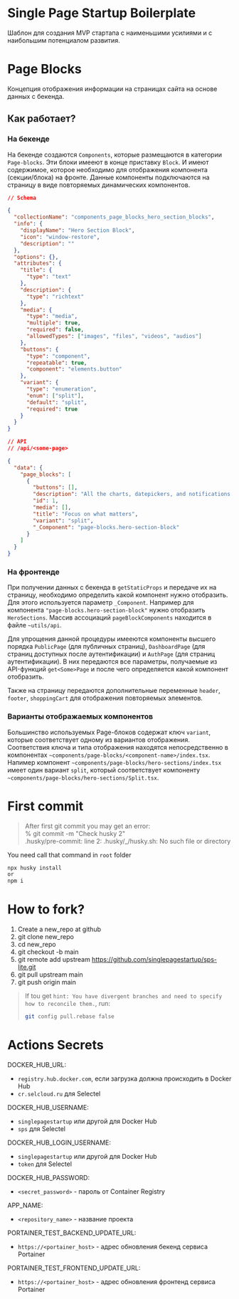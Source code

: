 # Single Page Startup Boilerplate

Шаблон для создания MVP стартапа с наименьшими усилиями и с наибольшим потенциалом развития.

# Page Blocks

Концепция отображения информации на страницах сайта на основе данных с бекенда.

## Как работает?

### На бекенде

На бекенде создаются `Components`, которые размещаются в категории `Page-blocks`. Эти блоки имееют в конце приставку `Block`. И имеют содержимое, которое необходимо для отображения компонента (секции/блока) на фронте. Данные компоненты подключаются на страницу в виде повторяемых динамических компонентов.

```json
// Schema

{
  "collectionName": "components_page_blocks_hero_section_blocks",
  "info": {
    "displayName": "Hero Section Block",
    "icon": "window-restore",
    "description": ""
  },
  "options": {},
  "attributes": {
    "title": {
      "type": "text"
    },
    "description": {
      "type": "richtext"
    },
    "media": {
      "type": "media",
      "multiple": true,
      "required": false,
      "allowedTypes": ["images", "files", "videos", "audios"]
    },
    "buttons": {
      "type": "component",
      "repeatable": true,
      "component": "elements.button"
    },
    "variant": {
      "type": "enumeration",
      "enum": ["split"],
      "default": "split",
      "required": true
    }
  }
}
```

```json
// API
// /api/<some-page>

{
  "data": {
    "page_blocks": [
      {
        "buttons": [],
        "description": "All the charts, datepickers, and notifications in the world can't beat checking off some items on a paper card.",
        "id": 1,
        "media": [],
        "title": "Focus on what matters",
        "variant": "split",
        "_Component": "page-blocks.hero-section-block"
      }
    ]
  }
}
```

### На фронтенде

При получении данных с бекенда в `getStaticProps` и передаче их на страницу, необходимо определить какой компонент нужно отобразить. Для этого используется параметр `_Component`. Например для компонента `"page-blocks.hero-section-block"` нужно отобразить `HeroSections`. Массив ассоциаций `pageBlockComponents` находится в файле `~utils/api`.

Для упрощения данной процедуры имееются компоненты высшего порядка `PublicPage` (для публичных страниц), `DashboardPage` (для страниц доступных после аутентификации) и `AuthPage` (для страниц аутентификации). В них передаются все параметры, получаемые из API-функций `get<Some>Page` и после чего определяется какой компонент отобразить.

Также на страницу передаются дополнительные переменные `header`, `footer`, `shoppingCart` для отображения повторяемых элементов.

### Варианты отображаемых компонентов

Большинство используемых Page-блоков содержат ключ `variant`, которые соответствует одному из вариантов отображения. Соответствия ключа и типа отображения находятся непосредственно в компонентах `~components/page-blocks/<component-name>/index.tsx`. Напимер компонент `~components/page-blocks/hero-sections/index.tsx` имеет один вариант `split`, который соответствует компоненту `~components/page-blocks/hero-sections/Split.tsx`.

# First commit

> After first git commit you may get an error: \
> % git commit -m "Check husky 2" \
> .husky/pre-commit: line 2: .husky/\_/husky.sh: No such file or directory

You need call that command in `root` folder

```bash
npx husky install
or
npm i
```

# How to fork?

1. Create a new_repo at github
2. git clone new_repo
3. cd new_repo
4. git checkout -b main
5. git remote add upstream https://github.com/singlepagestartup/sps-lite.git
6. git pull upstream main
7. git push origin main

> If tou get `hint: You have divergent branches and need to specify how to reconcile them.`, run:
>
> ```bash
> git config pull.rebase false
> ```

# Actions Secrets

DOCKER_HUB_URL:

- `registry.hub.docker.com`, если загрузка должна происходить в Docker Hub
- `cr.selcloud.ru` для Selectel

DOCKER_HUB_USERNAME:

- `singlepagestartup` или другой для Docker Hub
- `sps` для Selectel

DOCKER_HUB_LOGIN_USERNAME:

- `singlepagestartup` или другой для Docker Hub
- `token` для Selectel

DOCKER_HUB_PASSWORD:

- `<secret_password>` - пароль от Container Registry

APP_NAME:

- `<repository_name>` - название проекта

PORTAINER_TEST_BACKEND_UPDATE_URL:

- `https://<portainer_host>` - адрес обновления бекенд сервиса Portainer

PORTAINER_TEST_FRONTEND_UPDATE_URL:

- `https://<portainer_host>` - адрес обновления фронтенд сервиса Portainer
